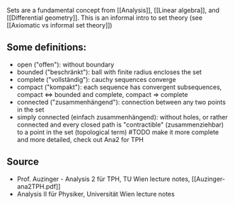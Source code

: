 Sets are a fundamental concept from [[Analysis]], [[Linear algebra]], and [[Differential geometry]].
This is an informal intro to set theory (see [[Axiomatic vs informal set theory]])


## Some definitions:
- open ("offen"): without boundary
- bounded ("beschränkt"): ball with finite radius encloses the set
- complete ("vollständig"): cauchy sequences converge
- compact ("kompakt"): each sequence has convergent subsequences, compact <=> bounded and complete, compact => complete
- connected ("zusammenhängend"): connection between any two points in the set
- simply connected (einfach zusammenhängend): without holes, or rather connected and every closed path is "contractible" (zusammenziehbar) to a point in the set (topological term)
#TODO make it more complete and more detailed, check out Ana2 for TPH



## Source
- Prof. Auzinger - Analysis 2 für TPH, TU Wien lecture notes, [[Auzinger-ana2TPH.pdf]]
- Analysis II für Physiker, Universität Wien lecture notes